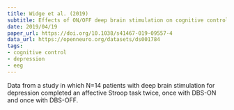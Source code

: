 ```yaml
---
title: Widge et al. (2019)
subtitle: Effects of ON/OFF deep brain stimulation on cognitive control in treatment-resistant depression
date: 2019/04/19
paper_url: https://doi.org/10.1038/s41467-019-09557-4
data_url: https://openneuro.org/datasets/ds001784
tags:
- cognitive control
- depression
- eeg
---
```


Data from a study in which N=14 patients with deep brain stimulation for depression completed an affective Stroop task twice, once with DBS-ON and once with DBS-OFF.
